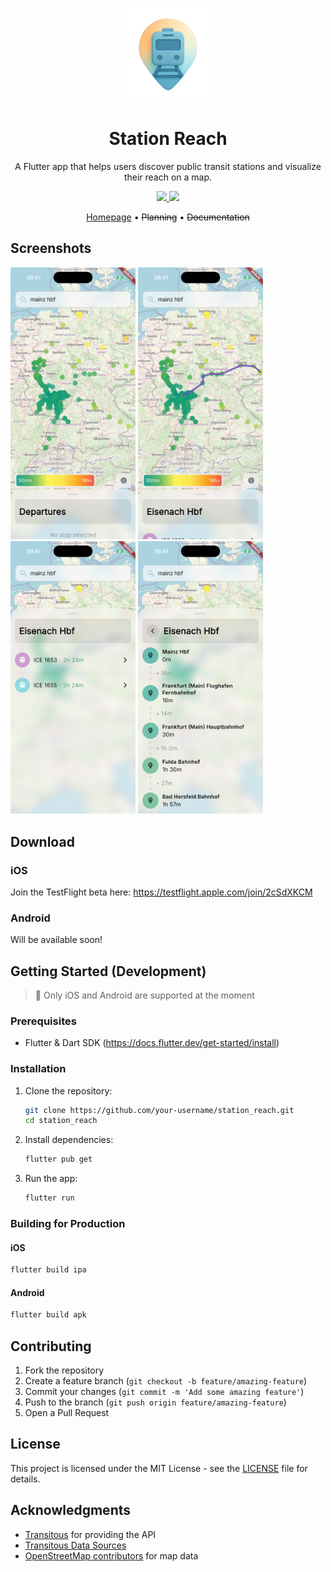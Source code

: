 <p align="center">
  <img src="readme_assets/logo.png" width="150" />
</p>

<h1 align="center">Station Reach</h1>

<p align="center">
  A Flutter app that helps users discover public transit stations and visualize their reach on a map.
</p>

<p align="center">
  <a href="LICENSE">
    <img src="https://img.shields.io/badge/License-MIT-blue.svg" />
  </a>
  <a href="https://github.com/ton-An/fernwaerts/stargazers">
    <img src="https://img.shields.io/github/stars/ton-An/station_reach?style=social" />
  </a>
</p>

<div align="center">
  <a href="https://station-reach.eu">Homepage</a> • 
  <s>Planning</s> • 
  <s>Documentation</s>
</div>


## Screenshots

<div>
<img src="readme_assets/station_departures_loaded_screenshot.png" width="200" class="screenshot" />
<img src="readme_assets/stop_selected_screenshot.png" width="200" class="screenshot" />
<img src="readme_assets/departures_screenshot.png" width="200" class="screenshot" />
<img src="readme_assets/itinerary_screenshot.png" width="200" class="screenshot" />
</div>

## Download

### iOS
Join the TestFlight beta here: https://testflight.apple.com/join/2cSdXKCM

### Android
Will be available soon!

## Getting Started (Development)

> 🚧 Only iOS and Android are supported at the moment

### Prerequisites

- Flutter & Dart SDK (https://docs.flutter.dev/get-started/install)

### Installation

1. Clone the repository:
   ```bash
   git clone https://github.com/your-username/station_reach.git
   cd station_reach
   ```

2. Install dependencies:
   ```bash
   flutter pub get
   ```

3. Run the app:
   ```bash
   flutter run
   ```

### Building for Production

#### iOS
```bash
flutter build ipa
```

#### Android
```bash
flutter build apk
```

## Contributing

1. Fork the repository
2. Create a feature branch (`git checkout -b feature/amazing-feature`)
3. Commit your changes (`git commit -m 'Add some amazing feature'`)
4. Push to the branch (`git push origin feature/amazing-feature`)
5. Open a Pull Request


## License

This project is licensed under the MIT License - see the [LICENSE](LICENSE) file for details.

## Acknowledgments
- [Transitous](https://transitous.org/) for providing the API
- [Transitous Data Sources](https://transitous.org/sources/)
- [OpenStreetMap contributors](https://www.openstreetmap.org/)  for map data